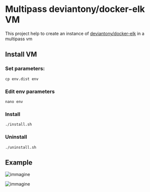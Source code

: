 # Multipass deviantony/docker-elk VM
This project help to create an instance of [deviantony/docker-elk](https://github.com/deviantony/docker-elk) in a multipass vm
## Install VM
### Set parameters:
```
cp env.dist env
```
### Edit env parameters
```
nano env
```
### Install
```
./install.sh
```
### Uninstall
```
./uninstall.sh
```
## Example

![immagine](https://user-images.githubusercontent.com/7722346/213931464-372b1631-5abd-4168-b79c-80c70513b362.png)

![immagine](https://user-images.githubusercontent.com/7722346/213931426-f28ee462-708e-4b7d-a582-bdce2b37be6b.png)
